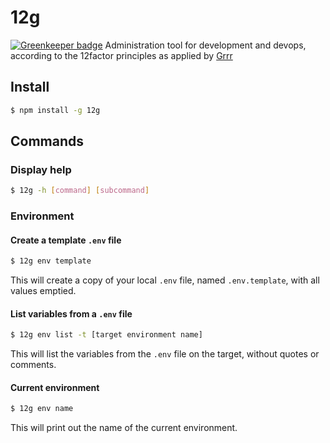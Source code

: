 # 12g

[![Greenkeeper badge](https://badges.greenkeeper.io/grrr-amsterdam/12g.svg)](https://greenkeeper.io/)
Administration tool for development and devops, according to the 12factor principles as applied by [Grrr](https://github.com/grrr-amsterdam)


## Install
```bash
$ npm install -g 12g
```


## Commands

### Display help
```bash
$ 12g -h [command] [subcommand]
```

### Environment
#### Create a template `.env` file
```bash
$ 12g env template
```
This will create a copy of your local `.env` file, named `.env.template`, with all values emptied.


#### List variables from a `.env` file
```bash
$ 12g env list -t [target environment name]
```
This will list the variables from the `.env` file on the target, without quotes or comments.


#### Current environment
```bash
$ 12g env name
```
This will print out the name of the current environment.
